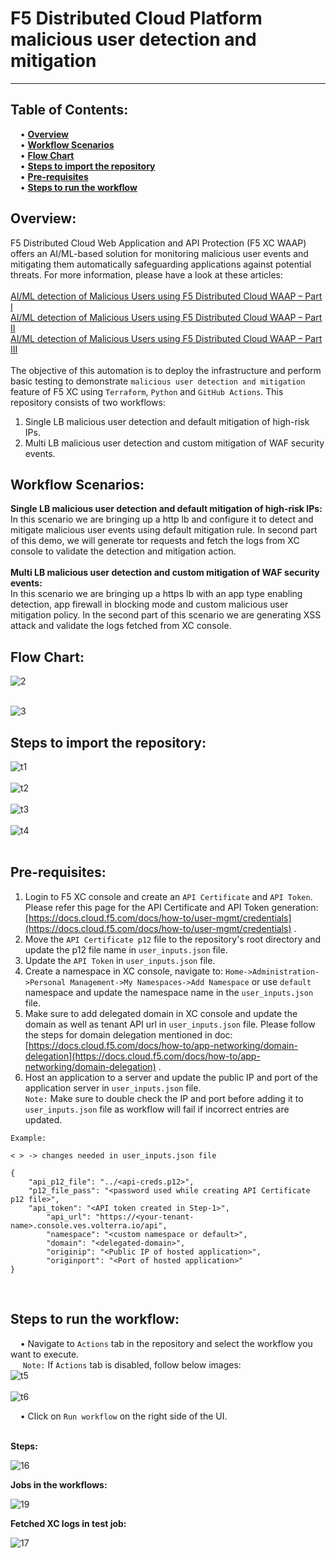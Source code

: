 # F5 Distributed Cloud Platform malicious user detection and mitigation
***


**Table of Contents:** <br />
---
&nbsp;&nbsp;&nbsp;&nbsp;•	**[Overview](#overview)** <br />
&nbsp;&nbsp;&nbsp;&nbsp;•	**[Workflow Scenarios](#workflow-scenarios)** <br />
&nbsp;&nbsp;&nbsp;&nbsp;•	**[Flow Chart](#flow-chart)** <br />
&nbsp;&nbsp;&nbsp;&nbsp;•       **[Steps to import the repository](#steps-to-import-the-repository)**<br />
&nbsp;&nbsp;&nbsp;&nbsp;•	**[Pre-requisites](#pre-requisites)** <br />
&nbsp;&nbsp;&nbsp;&nbsp;•	**[Steps to run the workflow](#steps-to-run-the-workflow)** <br />


**Overview:**<br />
---
F5 Distributed Cloud Web Application and API Protection (F5 XC WAAP) offers an AI/ML-based solution for monitoring malicious user events and mitigating them automatically safeguarding applications against potential threats. For more information, please have a look at these articles:<br /><br />
[AI/ML detection of Malicious Users using F5 Distributed Cloud WAAP – Part I](https://community.f5.com/t5/technical-articles/ai-ml-detection-of-malicious-users-using-f5-distributed-cloud/ta-p/295052)<br />
[AI/ML detection of Malicious Users using F5 Distributed Cloud WAAP – Part II](https://community.f5.com/t5/technical-articles/ai-ml-detection-of-malicious-users-using-f5-distributed-cloud/ta-p/296517)<br />
[AI/ML detection of Malicious Users using F5 Distributed Cloud WAAP – Part III](https://community.f5.com/t5/technical-articles/ai-ml-detection-of-malicious-users-using-f5-distributed-cloud/ta-p/299014)<br /><br />
The objective of this automation is to deploy the infrastructure and perform basic testing to demonstrate `malicious user detection and mitigation` feature of F5 XC using `Terraform`, `Python` and `GitHub Actions`.
This repository consists of two workflows:<br />
1.	Single LB malicious user detection and default mitigation of high-risk IPs. <br />
2.	Multi LB malicious user detection and custom mitigation of WAF security events. <br />


**Workflow Scenarios:**<br />
---
**Single LB malicious user detection and default mitigation of high-risk IPs:**<br />
In this scenario we are bringing up a http lb and configure it to detect and mitigate malicious user events using default mitigation rule. In second part of this demo, we will generate tor requests and fetch the logs from XC console to validate the detection and mitigation action. <br /><br />
**Multi LB malicious user detection and custom mitigation of WAF security events:**<br />
In this scenario we are bringing up a https lb with an app type enabling detection, app firewall in blocking mode and custom malicious user mitigation policy. In the second part of this scenario we are generating XSS attack and validate the logs fetched from XC console. <br />


**Flow Chart:**<br />
---
![2](https://user-images.githubusercontent.com/90624610/199253218-5addf00c-7001-412e-8191-db6a634d813d.JPG)
<br />
<br />

![3](https://user-images.githubusercontent.com/90624610/199255655-3b3715bc-06ce-4cb7-b7af-9cbc5f80d676.JPG)
<br />

**Steps to import the repository:**<br />
---
![t1](https://user-images.githubusercontent.com/90624610/204997112-2dbbad4d-ff2e-4e55-98f7-9e4b1f6e990a.JPG)
<br /><br />
![t2](https://user-images.githubusercontent.com/90624610/204997141-0a166247-a24c-4326-994c-4d43456160c1.JPG)
<br /><br />
![t3](https://user-images.githubusercontent.com/90624610/204997162-81dcf88d-7dec-47fc-9e19-8d1e471628c4.JPG)
<br /><br />
![t4](https://user-images.githubusercontent.com/90624610/204997187-8d6ba77d-5e35-4ab9-b79c-2db6c0693b3d.JPG)
<br /><br />


**Pre-requisites:**<br />
---
1.	Login to F5 XC console and create an `API Certificate` and `API Token`. Please refer this page for the API Certificate and API Token generation: [https://docs.cloud.f5.com/docs/how-to/user-mgmt/credentials](https://docs.cloud.f5.com/docs/how-to/user-mgmt/credentials) . <br />
2.	Move the `API Certificate p12` file to the repository's root directory and update the p12 file name in `user_inputs.json` file. <br />
3.	Update the `API Token` in `user_inputs.json` file.
3.	Create a namespace in XC console, navigate to: `Home->Administration->Personal Management->My Namespaces->Add Namespace` or use `default` namespace and update the namespace name in the `user_inputs.json` file. <br />
4.	Make sure to add delegated domain in XC console and update the domain as well as tenant API url in `user_inputs.json` file. Please follow the steps for domain delegation mentioned in doc: [https://docs.cloud.f5.com/docs/how-to/app-networking/domain-delegation](https://docs.cloud.f5.com/docs/how-to/app-networking/domain-delegation) .<br />
6.	Host an application to a server and update the public IP and port of the application server in `user_inputs.json` file. <br />
	`Note:` Make sure to double check the IP and port before adding it to `user_inputs.json` file as workflow will fail if incorrect entries are updated.

```
Example:

< > -> changes needed in user_inputs.json file

{
	"api_p12_file": "../<api-creds.p12>",
	"p12_file_pass": "<password used while creating API Certificate p12 file>",
	"api_token": "<API token created in Step-1>",
        "api_url": "https://<your-tenant-name>.console.ves.volterra.io/api",
        "namespace": "<custom namespace or default>",
        "domain": "<delegated-domain>",
        "originip": "<Public IP of hosted application>",
        "originport": "<Port of hosted application>"	
}

```
<br />

**Steps to run the workflow:**<br />
---
&nbsp;&nbsp;&nbsp;&nbsp;•	Navigate to `Actions` tab in the repository and select the workflow you want to execute. <br />
&nbsp;&nbsp;&nbsp;&nbsp;	`Note:` If `Actions` tab is disabled, follow below images: <br />
![t5](https://user-images.githubusercontent.com/90624610/205044006-603451d9-fc10-4090-88cb-ba833338fc72.JPG)
<br /><br />
![t6](https://user-images.githubusercontent.com/90624610/205044098-27b23344-aa52-4a0f-9c6c-8282a6be0b62.JPG)
<br />

&nbsp;&nbsp;&nbsp;&nbsp;•	Click on `Run workflow` on the right side of the UI. <br /><br />

**Steps:**<br />

![16](https://user-images.githubusercontent.com/90624610/204998797-77022c51-59d1-4516-bb28-1b6e97d84834.JPG)
<br />

**Jobs in the workflows:**<br />

![19](https://user-images.githubusercontent.com/90624610/199423027-c7964d80-89b8-49e9-9a80-6c06d2fab84f.JPG)
<br />

**Fetched XC logs in test job:**<br />

![17](https://user-images.githubusercontent.com/90624610/199406640-93ce319e-fbb2-4973-9b5a-94e5cf91eee7.JPG)


